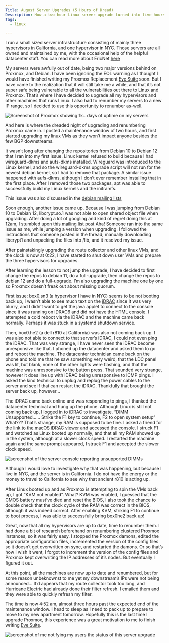 ```yaml
---
Title: August Server Upgrades (5 Hours of Dread)
Description: How a two hour Linux server upgrade turned into five hours.
Tags: 
  - linux

---
```


I run a small sized server infrastructure consisting of mainly three hypervisors
in California, and one hypervisor in NYC. Those servers are all owned and
maintained by me, with the occasional help of the helpful datacenter staff. You
can read more about EricNet [here](https://ericz.me/projects/ericnet)

My servers were awfully out of date, being two major versions behind on Proxmox,
and Debian. I have been ignoring the EOL warning as I thought I would have
finished writing my Proxmox Replacement [Eve
Suite](https://ericz.me/projects/eve) soon. But I have came to the realization
that it will still take me a while, and that it’s not super safe being
vulnerable to all the vulnerabilities out there to Linux and Proxmox. That’s
where I have decided to upgrade all my hypervisors and other machines that runs
Linux. I also had to renumber my servers to a new IP range, so I decided to use
this opportunity to renumber as-well.

![Screenshot of Proxmox showing 1k+ days of uptime on my
servers](/assets/img/blog/20230814-uptime.png)

And here is where the dreaded night of upgrading and renumbering Proxmox came
in. I posted a maintenance window of two hours, and first started upgrading my
linux VMs as they won’t impact anyone besides the few BGP downstreams.

It wasn’t long after changing the repositories from Debian 10 to Debian 12 that
I ran into my first issue. Linux kernel refused to build because I had
wireguard-dkms and aufs-dkms installed. Wireguard was introduced to the Linux
kernel, and so the wireguard-dkms upgrade script will not run for the newest
debian kernel, so I had to remove that package. A similar issue happened with
aufs-dkms, although I don’t ever remember installing that in the first place.
After I removed those two packages, apt was able to successfully build my Linux
kernels and the initramfs.

This issue was also discussed in the [debian mailing
lists](https://groups.google.com/g/linux.debian.bugs.dist/c/mz2SZm62TAA)

Soon enough, another issue came up. Because I was jumping from Debian 10 to
Debian 12, libcrypt.so.1 was not able to open shared object file when upgrading.
After doing a lot of googling and kind of regret doing this at 12am, I stumbled
upon [this mailing list
post](https://groups.google.com/g/linux.debian.bugs.dist/c/3rZpOKvCh5E?pli=1)
Aha! Someone ran into the same issue as me, while jumping a version when
upgrading. I followed the instructions that someone posted in the thread;
manually downloading libcrypt1 and unpacking the files into /lib, and it
resolved my issue.

After painstakingly upgrading the route collector and other linux VMs, and the
clock is now at 0:22, I have started to shut down user VMs and prepare the three
hypervisors for upgrades.

After learning the lesson to not jump the upgrade, I have decided to first
change the repos to debian 11, do a full-upgrade, then change the repos to
debian 12 and do a full-upgrade. I’m also upgrading the machine one by one so
Proxmox doesn’t freak out about missing quorum.

First issue: box0.sn3 (a hypervisor I have in NYC) seems to be not booting back
up, I wasn’t able to see much text on the
[iDRAC](https://en.wikipedia.org/wiki/Dell_DRAC) since It was very blurry, and I
didn’t want to get the java applet to connect to the console since it was
running on iDRAC6 and did not have the HTML console. I attempted a cold reboot
via the iDRAC and the machine came back normally. Perhaps it was stuck in a
systemd shutdown service.

Then, box0.he2 (a dell r810 at California) was also not coming back up. I was
also not able to connect to that server’s iDRAC, I could not even ping the
iDRAC. That was very strange, I have never seen the iDRAC become unresponsive
like that. I phoned up the datacenter and asked them to go and reboot the
machine. The datacenter technician came back on the phone and told me that he
saw something very weird, that the LDC panel was lit, but blank, none of the
other lights were flashing, and that the machine was unresponsive to the button
press. That sounded very strange, however it does line up with iDRAC being
unresponsive to ICMP pings. I asked the kind technical to unplug and replug the
power cables to the server and see if that can restart the iDRAC. Thankfully
that brought the server back up, however…

The iDRAC came back online and was responding to pings, I thanked the datacenter
technical and hung up the phone. Although Linux is still not coming back up, I
logged in to iDRAC to investigate. “DIMM Unsupported……  Strike the F1 key to
continue, F2 to open system setup” What??? That’s strange, my RAM is supposed to
be fine. I asked a friend for the [link to the macOS iDRAC
viewer](https://github.com/scottjg/systemscope) and accessed the console. I
struck F1 and watched as Linux booted up normally, and that all my RAM showed up
in the system, although at a slower clock speed. I restarted the machine again
and the same prompt appeared, I struck F1 and accepted the slower clock speed.

![screenshot of the server console reporting unsupported
DIMMs](/assets/img/blog/20230814-dimm.png)

Although I would love to investigate why that was happening, but because I live
in NYC, and the server is in California. I do not have the energy or the money
to travel to California to see why that ancient r810 is acting up.

After Linux booted up and as Proxmox is attempting to spin the VMs back up, I
got “KVM not enabled”. What? KVM was enabled, I guessed that the CMOS battery
must’ve died and reset the BIOS, I also took the chance to double check that the
clock cycle of the RAM was correct in the BIOS, although it was indeed correct.
After enabling KVM, striking F1 to continue to boot process, I was able to
successfully bring box0he2 back up!

Great, now that all my hypervisors are up to date, time to renumber them. I had
done a bit of research beforehand on renumbering clustered Proxmox instances, so
it was fairly easy. I stopped the Proxmox damons, edited the appropriate
configuration files, incremented the version of the config files so it doesn’t
get overwritten on sync, and restarted the damons. Or so that’s how I wish it
went, I forgot to increment the version of the config files and Proxmox kept
overwriting the IP addresses of it’s nodes. But eventually I figured it out.

At this point, all the machines are now up to date and renumbered, but for some
reason unbeknownst to me yet my downstream’s IPs were not being announced… It’d
appears that my route collector took too long, and Hurricane Electric had
already done their filter refresh. I emailed them and they were able to quickly
refresh my filter.

The time is now 4:52 am, almost three hours past the expected end of the
maintenance window. I head to sleep as I need to pack up to prepare to move to
my new apartment tomorrow. Hopefully this is the last time I upgrade Proxmox,
this experience was a great motivation to me to finish writing [Eve
Suite](https://ericz.me/projects/eve).

![screenshot of me notifying my users the status of this server
upgrade](/assets/img/blog/20230814-screenshot.png)
